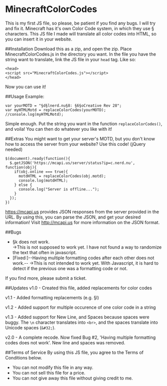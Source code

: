 # MinecraftColorCodes
This is my first JS file, so please, be patient if you find any bugs. I will try and fix it.
Minecraft has it's own Color Code system, in which they use § characters.
This JS file I made will translate all color codes into HTML, so you can insert it in your website.

##Installation
Download this as a zip, and open the zip.
Place MinecraftColorCodes.js in the directory you want.
In the file you have the string want to translate, link the JS file in your ``` head ``` tag.
Like so:
```
<head>
<script src="MinecraftColorCodes.js"></script>
</head>
```
Now you can use it!

##Usage
Example:
```
var yourMOTD = "§d§lnerd.nu§8: §6§oCreative Rev 28";
var myHTMLMotd = replaceColorCodes(yourMOTD);
//console.log(myHTMLMotd);
```
Simple enough. Put the string you want in the function ```replaceColorCodes()```, and voila! You can then do whatever you like with it!

##Extras
You might want to get your server's MOTD, but you don't know how to access the server from your website?
Use this code! (jQuery needed)
```
$(document).ready(function(){
  $.getJSON('https://mcapi.us/server/status?ip=c.nerd.nu', function(obj){
    if(obj.online === true){
      motdHTML = replaceColorCodes(obj.motd);
      console.log(motdHTML);
    } else {
      console.log("Server is offline...");
    }
  });
})
```
https://mcapi.us provides JSON responses from the server provided in the URL. By using this, you can parse the JSON, and get your desired information! Visit http://mcapi.us for more information on the JSON format.


##Bugs
- §k does not work.   
->This is not supposed to work yet. I have not found a way to randomize the text that often in javascript.
- [Fixed:]--Having multiple formatting codes after each other does not work.--
->This is not intended to work yet. With Javascript, it is hard to detect if the previous one was a formatting code or not.

If you find more, please submit a ticket.

##Updates
v1.0 - Created this file, added replacements for color codes

v1.1 - Added formatting replacements (e.g. §l)

v1.2 - Added support for multiple occurence of one color code in a string

v1.3 - Added support for New Line, and Spaces because spaces were buggy. The ```\n``` character translates into ```<br>```, and the spaces translate into Unicode spaces (```&#32;```).

v2.0 - A complete recode. Now fixed Bug #2, 'Having multiple formatting codes does not work'. New line and spaces was removed.

##Terms of Service
By using this JS file, you agree to the Terms of Conditions below.
- You can not modify this file in any way.
- You can not sell this file for a price.
- You can not give away this file without giving credit to me.
